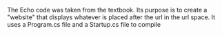 The Echo code was taken from the textbook.
Its purpose is to create a "website" that displays whatever is placed after the url in the url space. It uses a Program.cs file and a Startup.cs file to compile
